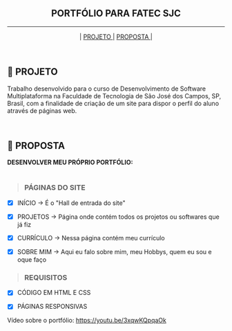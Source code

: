 <p align="center">
      <h2 align="center">PORTFÓLIO PARA FATEC SJC</h2>
<p align="center">
      
<hr>

<p align="center">
  | <a href ="#rocket-PROJETO"> PROJETO </a>  | 
  <a href ="#dart-PROPOSTA"> PROPOSTA </a>  | 
</p>

<br>

## :rocket: PROJETO
Trabalho desenvolvido para o curso de Desenvolvimento de Software Multiplataforma na Faculdade de Tecnologia de São José dos Campos, SP, Brasil, com a finalidade de criação de um site para dispor o perfil do aluno através de páginas web.

<br>

## :dart: PROPOSTA

**DESENVOLVER MEU PRÓPRIO PORTFÓLIO:**<br><br>

> <h3>PÁGINAS DO SITE</h3>

 - [x] INÍCIO -> É o "Hall de entrada do site"
 - [x] PROJETOS -> Página onde contém todos os projetos ou softwares que já fiz
 - [x] CURRÍCULO -> Nessa página contém meu currículo
 - [x] SOBRE MIM -> Aqui eu falo sobre mim, meu Hobbys, quem eu sou e oque faço


> <h3>REQUISITOS</h3>

 - [x]  CÓDIGO EM HTML E CSS
 - [x]  PÁGINAS RESPONSIVAS


Vídeo sobre o portfólio: https://youtu.be/3xqwKQpqaOk 
